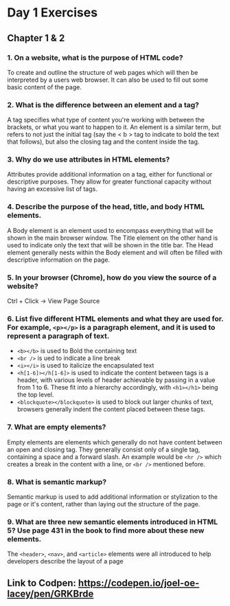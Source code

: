 # Day 1 Exercises
## Chapter 1 & 2

### 1.  On a website, what is the purpose of HTML code?

  To create and outline the structure of web pages which will then be interpreted by a users web browser. It can also be used to fill out some basic content of the page.

### 2.  What is the difference between an element and a tag?

  A tag specifies what type of content you're working with between the brackets, or what you want to happen to it. An element is a similar term, but refers to not just the initial tag (say the < b > tag to indicate to bold the text that follows), but also the closing tag and the content inside the tag.

### 3.  Why do we use attributes in HTML elements?

  Attributes provide additional information on a tag, either for functional or descriptive purposes. They allow for greater functional capacity without having an excessive list of tags.

### 4.  Describe the purpose of the head, title, and body HTML elements.

  A Body element is an element used to encompass everything that will be shown in the main browser window. The Title element on the other hand is used to indicate only the text that will be shown in the title bar. The Head element generally nests within the Body element and will often be filled with descriptive information on the page.

### 5.  In your browser (Chrome), how do you view the source of a website?

  Ctrl + Click -> View Page Source

### 6.  List five different HTML elements and what they are used for. For example, `<p></p>` is a paragraph element, and it is used to represent a paragraph of text.

  - `<b></b>` is used to Bold the containing text
  - `<br />` is ued to indicate a line break
  - `<i></i>` is used to italicize the encapsulated text
  - `<h[1-6]></h[1-6]>` is used to indicate the content between tags is a header, with various levels of header achievable by passing in a value from 1 to 6. These fit into a hierarchy accordingly, with `<h1></h1>` being the top level.  
  - `<blockquote></blockquote>` is used to block out larger chunks of text, browsers generally indent the content placed between these tags.


### 7.  What are empty elements?

  Empty elements are elements which generally do not have content between an open and closing tag. They generally consist only of a single tag, containing a space and a forward slash. An example would be `<hr />` which creates a break in the content with a line, or `<br />` mentioned before.

### 8.  What is semantic markup?

  Semantic markup is used to add additional information or stylization to the page or it's content, rather than laying out the structure of the page.

### 9.  What are three new semantic elements introduced in HTML 5? Use page 431 in the book to find more about these new elements.

  The `<header>`, `<nav>`, and `<article>` elements were all introduced to help developers describe the layout of a page

## Link to Codpen: https://codepen.io/joel-oe-lacey/pen/GRKBrde
